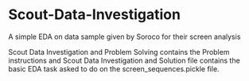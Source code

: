 # Scout-Data-Investigation
A simple EDA on data sample given by Soroco for their screen analysis

Scout Data Investigation and Problem Solving contains the Problem instructions and Scout Data Investigation and Solution file contains the basic EDA task asked to do on the screen_sequences.pickle file.

